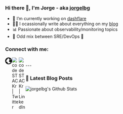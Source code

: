 ### Hi there 👋, I'm Jorge - aka [jorgelbg][blog]

- 🔭 I’m currently working on [dashflare]
- ✍🏻 I ocassionally write about everything on my [blog]
- 📊 Passionate about observability/monitoring topics
- 🚀 Odd mix between SRE/DevOps 🤣

### Connect with me:

[<img align="left" alt="codeSTACKr.com" width="22px" src="https://raw.githubusercontent.com/iconic/open-iconic/master/svg/globe.svg" />][blog]
[<img align="left" alt="codeSTACKr | Twitter" width="22px" src="https://cdn.jsdelivr.net/npm/simple-icons@v3/icons/twitter.svg" />][twitter]
[<img align="left" alt="codeSTACKr | LinkedIn" width="22px" src="https://cdn.jsdelivr.net/npm/simple-icons@v3/icons/linkedin.svg" />][linkedin]

<br />
---

### 📕 Latest Blog Posts
<!-- BLOG-POST-LIST:START -->
<!-- BLOG-POST-LIST:END -->

<img align="left" alt="jorgelbg's Github Stats" src="https://github-readme-stats.codestackr.vercel.app/api?username=jorgelbg&show_icons=true&hide_border=true&hide_title=true&hide_rank=true" />

[blog]: https://jorgelbg.me/
[dashflare]: https://jorgelbg.me/dashflare
[twitter]: https://twitter.com/jorgelbg
[linkedin]: https://linkedin.com/in/jorgelbgm

